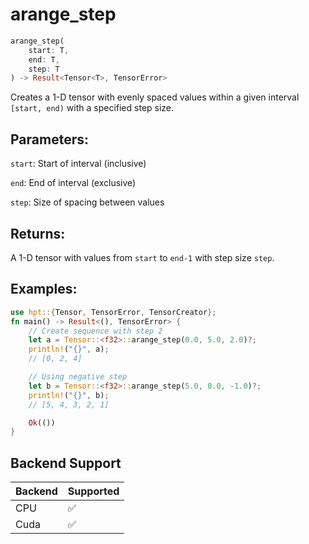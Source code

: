 # arange_step
```rust
arange_step(
    start: T,
    end: T,
    step: T
) -> Result<Tensor<T>, TensorError>
```
Creates a 1-D tensor with evenly spaced values within a given interval `[start, end)` with a specified step size.

## Parameters:
`start`: Start of interval (inclusive)

`end`: End of interval (exclusive)

`step`: Size of spacing between values

## Returns:
A 1-D tensor with values from `start` to `end-1` with step size `step`.

## Examples:
```rust
use hpt::{Tensor, TensorError, TensorCreator};
fn main() -> Result<(), TensorError> {
    // Create sequence with step 2
    let a = Tensor::<f32>::arange_step(0.0, 5.0, 2.0)?;
    println!("{}", a);
    // [0, 2, 4]

    // Using negative step
    let b = Tensor::<f32>::arange_step(5.0, 0.0, -1.0)?;
    println!("{}", b);
    // [5, 4, 3, 2, 1]

    Ok(())
}
```
## Backend Support
| Backend | Supported |
|---------|-----------|
| CPU     | ✅         |
| Cuda    | ✅        |